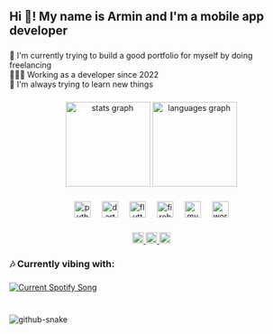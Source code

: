 <h2 align="left">Hi 👋! My name is Armin and I'm a mobile app developer</h2>

###

<p align="left">🛜 I'm currently trying to build a good portfolio for myself by doing freelancing<br>👨🏼‍💻 Working as a developer since 2022<br>🌱 I'm always trying to learn new things</p>

###

<div align="center">
  <img src="https://github-readme-stats.vercel.app/api?username=arminyouuu&hide_title=false&hide_rank=false&show_icons=true&include_all_commits=true&count_private=true&disable_animations=false&theme=dracula&locale=en&hide_border=false" height="150" alt="stats graph"  />
  <img src="https://github-readme-stats.vercel.app/api/top-langs?username=arminyouuu&locale=en&hide_title=false&layout=compact&card_width=320&langs_count=5&theme=dracula&hide_border=false" height="150" alt="languages graph"  />
</div>

###

<div align="center">
  <img src="https://skillicons.dev/icons?i=py" height="29" alt="python logo"  />
  <img width="12" />
  <img src="https://skillicons.dev/icons?i=dart" height="29" alt="dart logo"  />
  <img width="12" />
  <img src="https://skillicons.dev/icons?i=flutter" height="29" alt="flutter logo"  />
  <img width="12" />
  <img src="https://skillicons.dev/icons?i=firebase" height="29" alt="firebase logo"  />
  <img width="12" />
  <img src="https://skillicons.dev/icons?i=mysql" height="29" alt="mysql logo"  />
  <img width="12" />
  <img src="https://skillicons.dev/icons?i=wordpress" height="29" alt="wordpress logo"  />
</div>

###

<div align="center">
  <a href="https://instagram.com/arminyouuu" target="_blank">
    <img src="https://img.shields.io/static/v1?message=Instagram&logo=instagram&label=&color=E4405F&logoColor=white&labelColor=&style=flat" height="20" alt="instagram logo"  />
  </a>
  <a href="mailto:arminyouuuu@gmail.com" target="_blank">
    <img src="https://img.shields.io/static/v1?message=Gmail&logo=gmail&label=&color=D14836&logoColor=white&labelColor=&style=flat" height="20" alt="gmail logo"  />
  </a>
  <a href="https://t.me/arminyouuu" target="_blank">
    <img src="https://img.shields.io/static/v1?message=Telegram&logo=telegram&label=&color=2CA5E0&logoColor=white&labelColor=&style=flat" height="20" alt="telegram logo"  />
  </a>
</div>

<h3 align="left">🎶 Currently vibing with: </h3>

###

<a href="https://alexsmith.pythonanywhere.com/">
  <img
    src="https://alexsmith.pythonanywhere.com"
    alt="Current Spotify Song"
  />
</a>

###

<br clear="both">

<picture>
  <source media="(prefers-color-scheme: dark)" srcset="https://raw.githubusercontent.com/tobiasmeyhoefer/tobiasmeyhoefer/output/github-snake-dark.svg" />
  <source media="(prefers-color-scheme: light)" srcset="https://raw.githubusercontent.com/tobiasmeyhoefer/tobiasmeyhoefer/output/github-snake.svg" />
  <img alt="github-snake" src="https://raw.githubusercontent.com/tobiasmeyhoefer/tobiasmeyhoefer/output/github-snake.svg" />
</picture>

###
